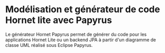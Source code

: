 # Modélisation et générateur de code Hornet lite avec Papyrus

Le générateur Hornet Papyrus permet de générer du code pour les applications Hornet Lite ou un backend JPA à partir d'un diagramme de classe UML réalisé sous Eclipse Papyrus.

